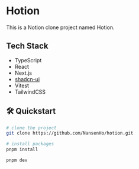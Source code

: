 # Hotion

This is a Notion clone project named Hotion.

## Tech Stack

- TypeScript
- React
- Next.js
- [shadcn-ui](https://www.npmjs.com/package/shadcn-ui)
- Vitest
- TailwindCSS

## :hammer_and_wrench: Quickstart

```bash
# clone the project
git clone https://github.com/NansenHo/hotion.git

# install packages
pnpm install

pnpm dev
```
